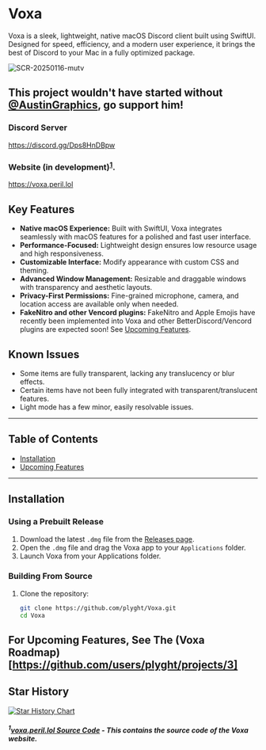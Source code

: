 # Voxa

Voxa is a sleek, lightweight, native macOS Discord client built using SwiftUI. Designed for speed, efficiency, and a modern user experience, it brings the best of Discord to your Mac in a fully optimized package.

![SCR-20250116-mutv](https://github.com/user-attachments/assets/68c662e9-368b-4e9d-9d8a-ffde4e1b6c06)

## This project wouldn't have started without [@AustinGraphics](https://github.com/AustinGraphics), go support him!

### Discord Server

https://discord.gg/Dps8HnDBpw

### Website (in development)<sup><a href="#1source-code-repository---this-contains-the-source-code-and-related-documentation-for-the-project">1</a></sup>.

https://voxa.peril.lol

## Key Features

- **Native macOS Experience:** Built with SwiftUI, Voxa integrates seamlessly with macOS features for a polished and fast user interface.
- **Performance-Focused:** Lightweight design ensures low resource usage and high responsiveness.
- **Customizable Interface:** Modify appearance with custom CSS and theming.
- **Advanced Window Management:** Resizable and draggable windows with transparency and aesthetic layouts.
- **Privacy-First Permissions:** Fine-grained microphone, camera, and location access are available only when needed.
- **FakeNitro and other Vencord plugins:** FakeNitro and Apple Emojis have recently been implemented into Voxa and other BetterDiscord/Vencord plugins are expected soon! See [Upcoming Features](#upcoming-features).

## Known Issues

- Some items are fully transparent, lacking any translucency or blur effects.
- Certain items have not been fully integrated with transparent/translucent features.
- Light mode has a few minor, easily resolvable issues.

---

## Table of Contents

- [Installation](#installation)
- [Upcoming Features](#upcoming-features)

---

## Installation

### Using a Prebuilt Release

1. Download the latest `.dmg` file from the [Releases page](https://github.com/plyght/voxa/releases).
2. Open the `.dmg` file and drag the Voxa app to your `Applications` folder.
3. Launch Voxa from your Applications folder.

### Building From Source

1. Clone the repository:
    ```bash
    git clone https://github.com/plyght/Voxa.git
    cd Voxa
    ```

## For Upcoming Features, See The (Voxa Roadmap)[https://github.com/users/plyght/projects/3]


## Star History

<a href="https://star-history.com/#plyght/voxa&Date">
 <picture>
   <source media="(prefers-color-scheme: dark)" srcset="https://api.star-history.com/svg?repos=plyght/voxa&type=Date&theme=dark" />
   <source media="(prefers-color-scheme: light)" srcset="https://api.star-history.com/svg?repos=plyght/voxa&type=Date" />
   <img alt="Star History Chart" src="https://api.star-history.com/svg?repos=plyght/voxa&type=Date" />
 </picture>
</a>

##### <sup>1</sup>[voxa.peril.lol Source Code](https://github.com/plyght/voxa.peril.lol) - This contains the source code of the Voxa website.
